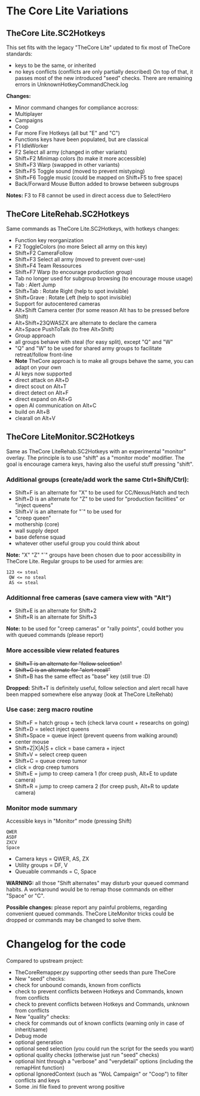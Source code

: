 The Core Lite Variations
========================

TheCore Lite.SC2Hotkeys
-----------------------

This set fits with the legacy "TheCore Lite" updated to fix most of TheCore standards:
* keys to be the same, or inherited
* no keys conflicts (conflicts are only partially described)
On top of that, it passes most of the new introduced "seed" checks.
There are remaining errors in UnknownHotkeyCommandCheck.log

**Changes:**
* Minor command changes for compliance accross:
 * Multiplayer
 * Campaigns
 * Coop
* Far more Fire Hotkeys (all but "E" and "C")
* Functions keys have been populated, but are classical
 * F1 IdleWorker
 * F2 Select all army (changed in other variants)
 * Shift+F2 Minimap colors (to make it more accessible)
 * Shift+F3 Warp (swapped in other variants)
 * Shift+F5 Toggle sound (moved to prevent mistyping)
 * Shift+F6 Toggle music (could be mapped on Shift+F5 to free space)
* Back/Forward Mouse Button added to browse between subgroups

**Notes:** F3 to F8 cannot be used in direct access due to SelectHero

TheCore LiteRehab.SC2Hotkeys
----------------------------

Same commands as TheCore Lite.SC2Hotkeys, with hotkeys changes:
* Function key reorganization
 * F2 ToggleColors (no more Select all army on this key)
 * Shift+F2 CameraFollow
 * Shift+F3 Select all army (moved to prevent over-use)
 * Shift+F4 Team Ressources
 * Shift+F7 Warp (to encourage production group)
* Tab no longer used for subgroup browsing (to encourage mouse usage)
 * Tab : Alert Jump
 * Shift+Tab : Rotate Right (help to spot invisible)
 * Shift+Grave : Rotate Left (help to spot invisible)
* Support for autocentered cameras
 * Alt+Shift Camera center (for some reason Alt has to be pressed before Shift)
 * Alt+Shift+23QWASZX are alternate to declare the camera
 * Alt+Space PushToTalk (to free Alt+Shift)
* Group approach
 * all groups behave with steal (for easy split), except "Q" and "W"
 * "Q" and "W" to be used for shared army groups to facilitate retreat/follow front-line
 * **Note** TheCore approach is to make all groups behave the same, you can adapt on your own
* AI keys now supported
 * direct attack on Alt+D
 * direct scout on Alt+T
 * direct detect on Alt+F
 * direct expand on Alt+G
 * open AI communication on Alt+C
 * build on Alt+B
 * clearall on Alt+V

TheCore LiteMonitor.SC2Hotkeys
--------------------------------

Same as TheCore LiteRehab.SC2Hotkeys with an experimental "monitor" overlay.
The principle is to use "shift" as a "monitor mode" modifier.
The goal is encourage camera keys, having also the useful stuff pressing "shift".

### Additional groups (create/add work the same Ctrl+Shift/Ctrl):
* Shift+F is an alternate for "X" to be used for CC/Nexus/Hatch and tech
* Shift+D is an alternate for "Z" to be used for "production facilities" or "inject queens"
* Shift+V is an alternate for "`" to be used for
 * "creep queen"
 * mothership (core)
 * wall supply depot
 * base defense squad
 * whatever other useful group you could think about

**Note:** "X" "Z" "`" groups have been chosen due to poor accessibility in TheCore Lite.
Regular groups to be used for armies are:
```
123 <= steal
 QW <= no steal
 AS <= steal
```

### Additionnal free cameras (save camera view with "Alt")
* Shift+E is an alternate for Shift+2
* Shift+R is an alternate for Shift+3

**Note:** to be used for "creep cameras" or "rally points",
could bother you with queued commands (please report)

### More accessible view related features
* ~~Shift+T is an alternate for "follow selection"~~
* ~~Shift+G is an alternate for "alert recall"~~
* Shift+B has the same effect as "base" key (still true :D)

**Dropped:** Shift+T is definitely useful,
follow selection and alert recall have been mapped somewhere else anyway (look at TheCore LiteRehab)

### Use case: zerg macro routine
* Shift+F = hatch group + tech (check larva count + researchs on going)
* Shift+D = select inject queens
* Shift+Space = queue inject (prevent queens from walking around)
* center mouse
* Shift+Z|X|A|S + click = base camera + inject
* Shift+V = select creep queen
* Shift+C = queue creep tumor
* click = drop creep tumors
* Shift+E = jump to creep camera 1 (for creep push, Alt+E to update camera)
* Shift+R = jump to creep camera 2 (for creep push, Alt+R to update camera)

### Monitor mode summary
Accessible keys in "Monitor" mode (pressing Shift)
```
QWER
ASDF
ZXCV
Space
```
* Camera keys = QWER, AS, ZX
* Utility groups = DF, V
* Queuable commands = C, Space

**WARNING:** all those "Shift alternates" may disturb your queued command habits.
A workaround would be to remap those commands on either "Space" or "C".

**Possible changes:** please report any painful problems, regarding convenient queued commands.
TheCore LiteMonitor tricks could be dropped or commands may be changed to solve them.

Changelog for the code
======================

Compared to upstream project:
* TheCoreRemapper.py supporting other seeds than pure TheCore
* New "seed" checks:
 * check for unbound comands, known from conflicts
 * check to prevent conflicts between Hotkeys and Commands, known from conflicts
 * check to prevent conflicts between Hotkeys and Commands, unknown from conflicts
* New "quality" checks:
 * check for commands out of known conflicts (warning only in case of inherit/same)
* Debug mode
 * optional generation
 * optional seed selection (you could run the script for the seeds you want)
 * optional quality checks (otherwise just run "seed" checks)
 * optional hint through a "verbose" and "verydetail" options (including the remapHint function)
 * optional IgnoredContext (such as "WoL Campaign" or "Coop") to filter conflicts and keys
* Some .ini file fixed to prevent wrong positive
